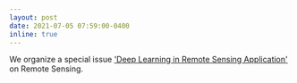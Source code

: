 ```yaml
---
layout: post
date: 2021-07-05 07:59:00-0400
inline: true
---
```


We organize a special issue ['Deep Learning in Remote Sensing Application'](https://www.mdpi.com/journal/remotesensing/special_issues/RS_deeplearning) on Remote Sensing.
